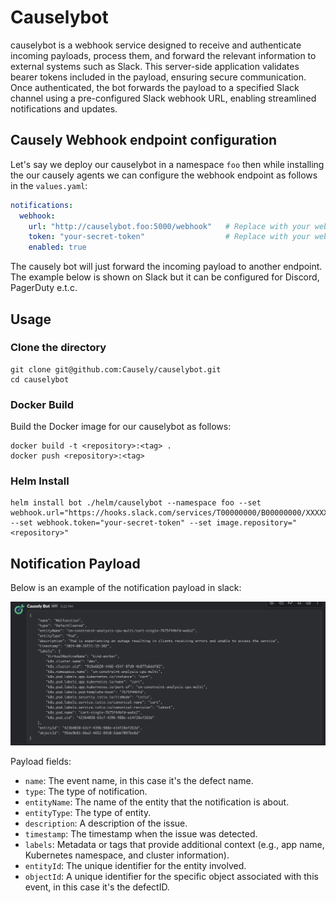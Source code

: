 # Causelybot
causelybot is a webhook service designed to receive and authenticate incoming payloads, process them, and forward the relevant information to external systems such as Slack. This server-side application validates bearer tokens included in the payload, ensuring secure communication. Once authenticated, the bot forwards the payload to a specified Slack channel using a pre-configured Slack webhook URL, enabling streamlined notifications and updates.

## Causely Webhook endpoint configuration

Let's say we deploy our causelybot in a namespace `foo` then while installing the our causely agents we can configure the webhook endpoint as follows in the `values.yaml`:

```yaml
notifications:
  webhook:
    url: "http://causelybot.foo:5000/webhook"   # Replace with your webhook URL
    token: "your-secret-token"                  # Replace with your webhook token
    enabled: true
```

The causely bot will just forward the incoming payload to another endpoint. The example below is shown on Slack but it can be configured for Discord, PagerDuty e.t.c. 

## Usage

### Clone the directory

```shell
git clone git@github.com:Causely/causelybot.git
cd causelybot
```

### Docker Build
Build the Docker image for our causelybot as follows:

```shell
docker build -t <repository>:<tag> .
docker push <repository>:<tag>
```

### Helm Install

```shell
helm install bot ./helm/causelybot --namespace foo --set webhook.url="https://hooks.slack.com/services/T00000000/B00000000/XXXXXXXXXXXXXXXXXXXXXXXX" --set webhook.token="your-secret-token" --set image.repository="<repository>"
```

## Notification Payload

Below is an example of the notification payload in slack:

![Slack Example](assets/slack.png "Slack Example")

Payload fields:

- `name`: The event name, in this case it's the defect name.
- `type`: The type of notification.
- `entityName`: The name of the entity that the notification is about.
- `entityType`: The type of entity.
- `description`: A description of the issue.
- `timestamp`: The timestamp when the issue was detected.
- `labels`: Metadata or tags that provide additional context (e.g., app name, Kubernetes namespace, and cluster information).
- `entityId`: The unique identifier for the entity involved.
- `objectId`: A unique identifier for the specific object associated with this event, in this case it's the defectID.